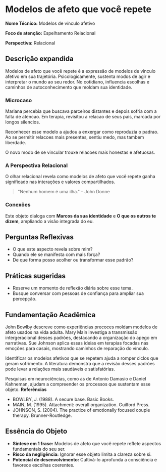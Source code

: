 # Modelos de afeto que você repete

**Nome Técnico:** Modelos de vínculo afetivo

**Foco de atenção:** Espelhamento Relacional

**Perspectiva:** Relacional

## Descrição expandida
Modelos de afeto que você repete é a expressão de modelos de vínculo afetivo em sua trajetória.
Psicologicamente, sustenta modos de agir e interpretar o mundo ao seu redor.
No cotidiano, influencia escolhas e caminhos de autoconhecimento que moldam sua identidade.
### Microcaso
Mariana percebia que buscava parceiros distantes e depois sofria com a falta de atencao. Em terapia, revisitou a relacao de seus pais, marcada por longos silencios.

Reconhecer esse modelo a ajudou a enxergar como reproduzia o padrao. Ao se permitir relacoes mais presentes, sentiu medo, mas tambem liberdade.

O novo modo de se vincular trouxe relacoes mais honestas e afetuosas.

### A Perspectiva Relacional
O olhar relacional revela como modelos de afeto que você repete ganha significado nas interações e valores compartilhados.
> "Nenhum homem é uma ilha." – John Donne
### Conexões
Este objeto dialoga com **Marcos da sua identidade** e **O que os outros te dizem**, ampliando a visão integrada do eu.

## Perguntas Reflexivas
- O que este aspecto revela sobre mim?
- Quando ele se manifesta com mais força?
- De que forma posso acolher ou transformar esse padrão?

## Práticas sugeridas
- Reserve um momento de reflexão diária sobre esse tema.
- Busque conversar com pessoas de confiança para ampliar sua percepção.

## Fundamentação Acadêmica

John Bowlby descreve como experiências precoces moldam modelos de afeto usados na vida adulta. Mary Main investiga a transmissão intergeracional desses padrões, destacando a organização do apego em narrativas. Sue Johnson aplica essas ideias em terapias focadas nas emoções para casais, mostrando caminhos de reparação do vínculo.

Identificar os modelos afetivos que se repetem ajuda a romper ciclos que geram sofrimento. A literatura demonstra que a revisão desses padrões pode levar a relações mais saudáveis e satisfatórias.

Pesquisas em neurociências, como as de Antonio Damasio e Daniel Kahneman, ajudam a compreender os processos que sustentam esse objeto.
**Referências**
- BOWLBY, J. (1988). A secure base. Basic Books.
- MAIN, M. (1995). Attachment: overall organization. Guilford Press.
- JOHNSON, S. (2004). The practice of emotionally focused couple therapy. Brunner-Routledge.

## Essência do Objeto
- **Síntese em 1 frase:** Modelos de afeto que você repete reflete aspectos fundamentais do seu ser.
- **Risco da negligência:** Ignorar esse objeto limita a clareza sobre si.
- **Potencial de desenvolvimento:** Cultivá-lo aprofunda a consciência e favorece escolhas coerentes.
